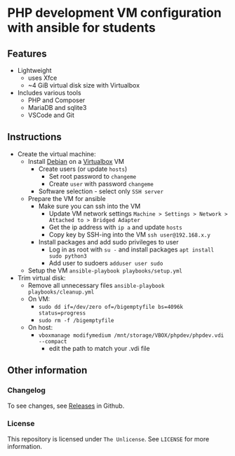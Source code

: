 # PHP development VM configuration with ansible for students

## Features

* Lightweight
	* uses Xfce
	* ~4 GiB virtual disk size with Virtualbox
* Includes various tools
	* PHP and Composer
	* MariaDB and sqlite3
	* VSCode and Git

## Instructions

* Create the virtual machine:
	* Install [Debian](https://www.debian.org/) on a [Virtualbox](https://www.virtualbox.org/) VM
		* Create users (or update `hosts`)
			* Set root password to `changeme`
			* Create `user` with password `changeme`
		* Software selection - select only `SSH server`
	* Prepare the VM for ansible
		* Make sure you can ssh into the VM
			* Update VM network settings `Machine > Settings > Network > Attached to > Bridged Adapter`
			* Get the ip address with `ip a` and update `hosts`
			* Copy key by SSH-ing into the VM `ssh user@192.168.x.y`
		* Install packages and add sudo privileges to user
			* Log in as root with `su -` and install packages `apt install sudo python3`
			* Add user to sudoers `adduser user sudo`
	* Setup the VM `ansible-playbook playbooks/setup.yml`
* Trim virtual disk:
	* Remove all unnecessary files `ansible-playbook playbooks/cleanup.yml`
	* On VM:
		* `sudo dd if=/dev/zero of=/bigemptyfile bs=4096k status=progress`
		* `sudo rm -f /bigemptyfile`
	* On host:
		* `vboxmanage modifymedium /mnt/storage/VBOX/phpdev/phpdev.vdi --compact`
			* edit the path to match your .vdi file

## Other information

### Changelog

To see changes, see [Releases](https://github.com/tgrants/php-dev-vm-ansible/releases) in Github.

### License

This repository is licensed under `The Unlicense`. See `LICENSE` for more information.
